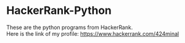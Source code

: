 # HackerRank-Python
These are the python programs from HackerRank.<br>
Here is the link of my profile: https://www.hackerrank.com/424minal
